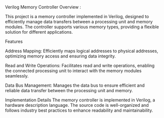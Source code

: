 Verilog Memory Controller
Overview   :


This project is a memory controller implemented in Verilog, designed to efficiently manage data transfers between a processing unit and memory modules. The controller supports various memory types, providing a flexible solution for different applications.

Features

Address Mapping: Efficiently maps logical addresses to physical addresses, optimizing memory access and ensuring data integrity.

Read and Write Operations: Facilitates read and write operations, enabling the connected processing unit to interact with the memory modules seamlessly.

Data Bus Management: Manages the data bus to ensure efficient and reliable data transfer between the processing unit and memory.

Implementation Details
The memory controller is implemented in Verilog, a hardware description language. The source code is well-organized and follows industry best practices to enhance readability and maintainability.
